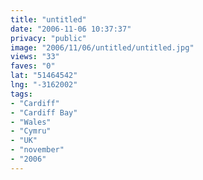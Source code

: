 ```yaml
---
title: "untitled"
date: "2006-11-06 10:37:37"
privacy: "public"
image: "2006/11/06/untitled/untitled.jpg"
views: "33"
faves: "0"
lat: "51464542"
lng: "-3162002"
tags:
- "Cardiff"
- "Cardiff Bay"
- "Wales"
- "Cymru"
- "UK"
- "november"
- "2006"
---
```


